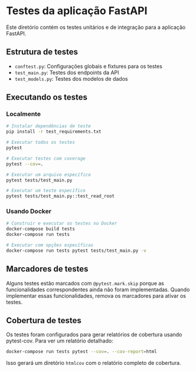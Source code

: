 # Testes da aplicação FastAPI

Este diretório contém os testes unitários e de integração para a aplicação FastAPI.

## Estrutura de testes

- `conftest.py`: Configurações globais e fixtures para os testes
- `test_main.py`: Testes dos endpoints da API
- `test_models.py`: Testes dos modelos de dados

## Executando os testes

### Localmente

```bash
# Instalar dependências de teste
pip install -r test_requirements.txt

# Executar todos os testes
pytest

# Executar testes com coverage
pytest --cov=.

# Executar um arquivo específico
pytest tests/test_main.py

# Executar um teste específico
pytest tests/test_main.py::test_read_root
```

### Usando Docker

```bash
# Construir e executar os testes no Docker
docker-compose build tests
docker-compose run tests

# Executar com opções específicas
docker-compose run tests pytest tests/test_main.py -v
```

## Marcadores de testes

Alguns testes estão marcados com `@pytest.mark.skip` porque as funcionalidades correspondentes ainda não foram implementadas. Quando implementar essas funcionalidades, remova os marcadores para ativar os testes.

## Cobertura de testes

Os testes foram configurados para gerar relatórios de cobertura usando pytest-cov. Para ver um relatório detalhado:

```bash
docker-compose run tests pytest --cov=. --cov-report=html
```

Isso gerará um diretório `htmlcov` com o relatório completo de cobertura.